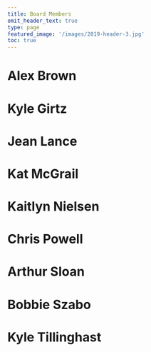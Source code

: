 ```yaml
---
title: Board Members
omit_header_text: true
type: page
featured_image: '/images/2019-header-3.jpg'
toc: true
---
```


# Alex Brown

# Kyle Girtz

# Jean Lance

# Kat McGrail

# Kaitlyn Nielsen

# Chris Powell

# Arthur Sloan

# Bobbie Szabo

# Kyle Tillinghast
